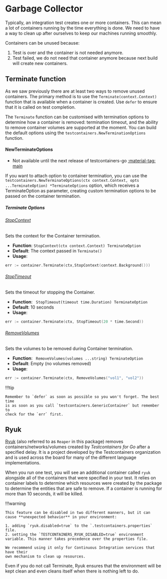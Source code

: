 # Garbage Collector

Typically, an integration test creates one or more containers. This can mean a
lot of containers running by the time everything is done. We need to have a way
to clean up after ourselves to keep our machines running smoothly.

Containers can be unused because:

1. Test is over and the container is not needed anymore.
2. Test failed, we do not need that container anymore because next build will
   create new containers.

## Terminate function

As we saw previously there are at least two ways to remove unused containers.
The primary method is to use the `Terminate(context.Context)` function that is
available when a container is created. Use `defer` to ensure that it is called
on test completion.

The `Terminate` function can be customised with termination options to determine how a container is removed: termination timeout, and the ability to remove container volumes are supported at the moment. You can build the default options using the `testcontainers.NewTerminationOptions` function.

#### NewTerminateOptions

- Not available until the next release of testcontainers-go <a href="https://github.com/testcontainers/testcontainers-go"><span class="tc-version">:material-tag: main</span></a>

If you want to attach option to container termination, you can use the `testcontainers.NewTerminateOptions(ctx context.Context, opts ...TerminateOption) *TerminateOptions` option, which receives a TerminateOption as parameter, creating custom termination options to be passed on the container termination.

##### Terminate Options

###### [StopContext](../../cleanup.go)
Sets the context for the Container termination.

- **Function**: `StopContext(ctx context.Context) TerminateOption`
- **Default**: The context passed in `Terminate()`
- **Usage**:
```go
err := container.Terminate(ctx,StopContext(context.Background()))
```

###### [StopTimeout](../../cleanup.go)
Sets the timeout for stopping the Container.

- **Function**: ` StopTimeout(timeout time.Duration) TerminateOption`
- **Default**:  10 seconds
- **Usage**:
```go
err := container.Terminate(ctx, StopTimeout(20 * time.Second))
```

###### [RemoveVolumes](../../cleanup.go)
Sets the volumes to be removed during Container termination.

- **Function**: ` RemoveVolumes(volumes ...string) TerminateOption`
- **Default**:  Empty (no volumes removed)
- **Usage**:
```go
err := container.Terminate(ctx, RemoveVolumes("vol1", "vol2"))
```


!!!tip

    Remember to `defer` as soon as possible so you won't forget. The best time
    is as soon as you call `testcontainers.GenericContainer` but remember to
    check for the `err` first.

## Ryuk

[Ryuk](https://github.com/testcontainers/moby-ryuk) (also referred to as
`Reaper` in this package) removes containers/networks/volumes created by
_Testcontainers for Go_ after a specified delay. It is a project developed by the
Testcontainers organization and is used across the board for many of the
different language implementations.

When you run one test, you will see an additional container called `ryuk`
alongside all of the containers that were specified in your test. It relies on
container labels to determine which resources were created by the package
to determine the entities that are safe to remove. If a container is running
for more than 10 seconds, it will be killed.

!!!warning

    This feature can be disabled in two different manners, but it can cause **unexpected behavior** in your environment:

    1. adding `ryuk.disabled=true` to the `.testcontainers.properties` file.
    2. setting the `TESTCONTAINERS_RYUK_DISABLED=true` environment variable. This manner takes precedence over the properties file.

    We recommend using it only for Continuous Integration services that have their
    own mechanism to clean up resources.

Even if you do not call Terminate, Ryuk ensures that the environment will be
kept clean and even cleans itself when there is nothing left to do.
